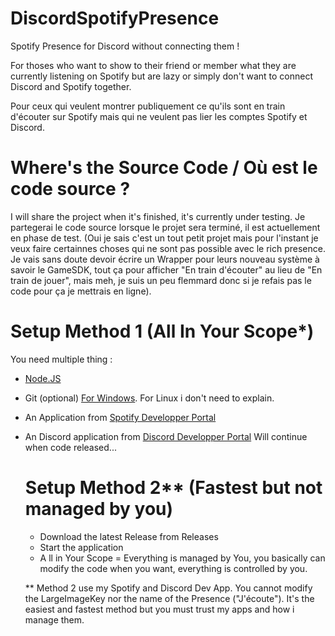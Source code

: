 # DiscordSpotifyPresence
Spotify Presence for Discord without connecting them !

For thoses who want to show to their friend or member what they are currently listening on Spotify but are lazy or simply don't want to connect Discord and Spotify together.

Pour ceux qui veulent montrer publiquement ce qu'ils sont en train d'écouter sur Spotify mais qui ne veulent pas lier les comptes Spotify et Discord.


# Where's the Source Code / Où est le code source ?
I will share the project when it's finished, it's currently under testing.
Je partegerai le code source lorsque le projet sera terminé, il est actuellement en phase de test. (Oui je sais c'est un tout petit projet mais pour l'instant je veux faire certainnes choses qui ne sont pas possible avec le rich presence. Je vais sans doute devoir écrire un Wrapper pour leurs nouveau système à savoir le GameSDK, tout ça pour afficher "En train d'écouter" au lieu de "En train de jouer", mais meh, je suis un peu flemmard donc si je refais pas le code pour ça je mettrais en ligne).


# Setup Method 1 (All In Your Scope*)
You need multiple thing : 
- [Node.JS](https://nodejs.org/)
- Git (optional) [For Windows](https://git-scm.com/). For Linux i don't need to explain.
- An Application from [Spotify Developper Portal](https://developer.spotify.com/)
- An Discord application from [Discord Developper Portal](https://discord.com/developers/applications)
  Will continue when code released...

  # Setup Method 2** (Fastest but not managed by you)
  - Download the latest Release from Releases
  - Start the application



  * A ll in Your Scope = Everything is managed by You, you basically can modify the code when you want, everything is controlled by you.

  ** Method 2 use my Spotify and Discord Dev App. You cannot modify the LargeImageKey nor the name of the Presence ("J'écoute"). It's the easiest and fastest method but you must trust my apps and how i manage them.  
